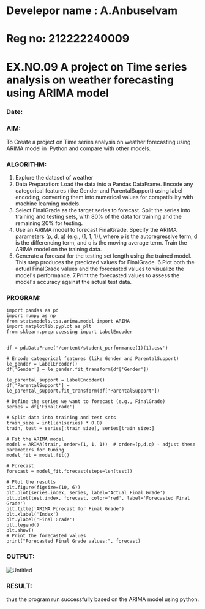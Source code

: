# Develepor name : A.Anbuselvam
# Reg no: 212222240009
# EX.NO.09        A project on Time series analysis on weather forecasting using ARIMA model 
### Date: 

### AIM:
To Create a project on Time series analysis on weather forecasting using ARIMA model in  Python and compare with other models.
### ALGORITHM:
1. Explore the dataset of weather 
2. Data Preparation: Load the data into a Pandas DataFrame. Encode any categorical features (like Gender and ParentalSupport) using label encoding, converting them into numerical values for compatibility with machine learning models.
3. Select FinalGrade as the target series to forecast. Split the series into training and testing sets, with 80% of the data for training and the remaining 20% for testing.
4. Use an ARIMA model to forecast FinalGrade. Specify the ARIMA parameters (p, d, q) (e.g., (1, 1, 1)), where p is the autoregressive term, d is the differencing term, and q is the moving average term. Train the ARIMA model on the training data.
5. Generate a forecast for the testing set length using the trained model. This step produces the predicted values for FinalGrade.
6.Plot both the actual FinalGrade values and the forecasted values to visualize the model's performance. 
7.Print the forecasted values to assess the model's accuracy against the actual test data.
### PROGRAM:
```# Import necessary libraries
import pandas as pd
import numpy as np
from statsmodels.tsa.arima.model import ARIMA
import matplotlib.pyplot as plt
from sklearn.preprocessing import LabelEncoder


df = pd.DataFrame('/content/student_performance(1)(1).csv')

# Encode categorical features (like Gender and ParentalSupport)
le_gender = LabelEncoder()
df['Gender'] = le_gender.fit_transform(df['Gender'])

le_parental_support = LabelEncoder()
df['ParentalSupport'] = le_parental_support.fit_transform(df['ParentalSupport'])

# Define the series we want to forecast (e.g., FinalGrade)
series = df['FinalGrade']

# Split data into training and test sets
train_size = int(len(series) * 0.8)
train, test = series[:train_size], series[train_size:]

# Fit the ARIMA model
model = ARIMA(train, order=(1, 1, 1))  # order=(p,d,q) - adjust these parameters for tuning
model_fit = model.fit()

# Forecast
forecast = model_fit.forecast(steps=len(test))

# Plot the results
plt.figure(figsize=(10, 6))
plt.plot(series.index, series, label='Actual Final Grade')
plt.plot(test.index, forecast, color='red', label='Forecasted Final Grade')
plt.title('ARIMA Forecast for Final Grade')
plt.xlabel('Index')
plt.ylabel('Final Grade')
plt.legend()
plt.show()
# Print the forecasted values
print("Forecasted Final Grade values:", forecast)
```

### OUTPUT:

![Untitled](https://github.com/user-attachments/assets/724e7b49-379e-4e5e-8350-d6abf00a5853)


### RESULT:
thus the program run successfully based on the ARIMA model using python.
